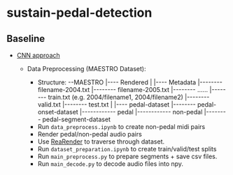 # sustain-pedal-detection

## Baseline
* [CNN approach](https://github.com/beiciliang/sustain-pedal-detection)
    - Data Preprocessing (MAESTRO Dataset):
        * Structure:
            --MAESTRO
            |---- Rendered
            |
            |---- Metadata
            |-------- filename-2004.txt
            |-------- filename-2005.txt
            |-------- ......
            |-------- train.txt (e.g. 2004/filename1, 2004/filename2)
            |-------- valid.txt
            |-------- test.txt
            |
            |---- pedal-dataset
            |-------- pedal-onset-dataset
            |------------ pedal
            |------------ non-pedal
            |-------- pedal-segment-dataset
            
        -  Run `data_preprocess.ipynb` to create non-pedal midi pairs
        -  Render pedal/non-pedal audio pairs
        * Use [ReaRender](https://github.com/YatingMusic/ReaRender) to traverse through dataset.
        
        - Run `dataset_preparation.ipynb` to create train/valid/test splits
        - Run `main_preprocess.py` to prepare segments + save csv files.
        - Run `main_decode.py` to decode audio files into npy.